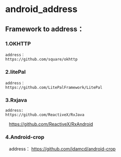 # android_address

## Framework to address：
### 1.OKHTTP
    address：
    https://github.com/square/okhttp
   
### 2.litePal
    address：
    https://github.com/LitePalFramework/LitePal
  
### 3.Rxjava
    address:
    https://github.com/ReactiveX/RxJava
    https://github.com/ReactiveX/RxAndroid 
### 4.Android-crop
    address：
    https://github.com/jdamcd/android-crop
